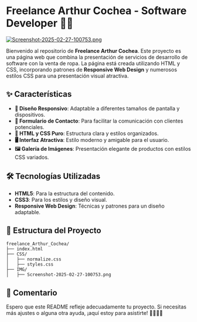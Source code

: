 # Freelance Arthur Cochea - Software Developer 👨‍💻

[![Screenshot-2025-02-27-100753.png](https://i.postimg.cc/XvzddQxx/Screenshot-2025-02-27-100753.png)](https://postimg.cc/sB5MRPkZ)

Bienvenido al repositorio de **Freelance Arthur Cochea**. Este proyecto es una página web que combina la presentación de servicios de desarrollo de software con la venta de ropa. La página está creada utilizando HTML y CSS, incorporando patrones de **Responsive Web Design** y numerosos estilos CSS para una presentación visual atractiva.

## ✨ Características
- **📱 Diseño Responsivo**: Adaptable a diferentes tamaños de pantalla y dispositivos.
- **📩 Formulario de Contacto**: Para facilitar la comunicación con clientes potenciales.
- **🎨 HTML y CSS Puro**: Estructura clara y estilos organizados.
- **🖥️ Interfaz Atractiva**: Estilo moderno y amigable para el usuario.
- **🖼️ Galería de Imágenes**: Presentación elegante de productos con estilos CSS variados.

## 🛠️ Tecnologías Utilizadas
- **HTML5**: Para la estructura del contenido.
- **CSS3**: Para los estilos y diseño visual.
- **Responsive Web Design**: Técnicas y patrones para un diseño adaptable.

## 📂 Estructura del Proyecto
```
freelance_Arthur_Cochea/
├── index.html
├── CSS/
│   ├── normalize.css
│   ├── styles.css
├── IMG/
│   ├── Screenshot-2025-02-27-100753.png
```

## 🚀 Comentario
Espero que este README refleje adecuadamente tu proyecto. Si necesitas más ajustes o alguna otra ayuda, ¡aquí estoy para asistirte! 👨‍💻👕✨

